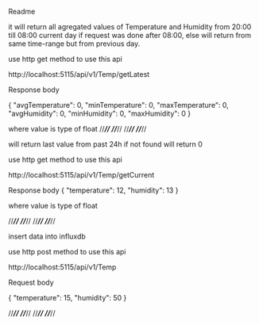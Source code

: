 Readme

it will return all agregated values of Temperature and Humidity from 20:00 till 08:00 current day if request was done after 08:00, else will return from same time-range but from previous day.

use http get method to use this api

http://localhost:5115/api/v1/Temp/getLatest
	
Response body

{
  "avgTemperature": 0,
  "minTemperature": 0,
  "maxTemperature": 0,
  "avgHumidity": 0,
  "minHumidity": 0,
  "maxHumidity": 0
}

where value is type of float
//*********// //*********// //*********// //*********//

will return last value from past 24h if not found will return 0

use http get method to use this api

http://localhost:5115/api/v1/Temp/getCurrent

Response body
{
  "temperature": 12,
  "humidity": 13
}

where value is type of float

//*********// //*********// //*********// //*********//

insert data into influxdb

use http post method to use this api

http://localhost:5115/api/v1/Temp

Request body

{
  "temperature": 15,
  "humidity": 50
}

//*********// //*********// //*********// //*********//
